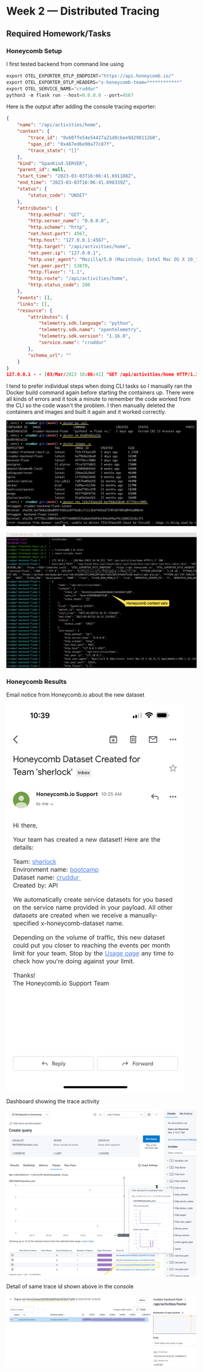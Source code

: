 # Week 2 — Distributed Tracing

## Required Homework/Tasks

### Honeycomb Setup

I first tested backend from command line using

```python
export OTEL_EXPORTER_OTLP_ENDPOINT="https://api.honeycomb.io/"
export OTEL_EXPORTER_OTLP_HEADERS="x-honeycomb-team=************"
export OTEL_SERVICE_NAME="cruddur"
python3 -m flask run --host=0.0.0.0 --port=4567
```

Here is the output after adding the console tracing exporter:

```json
{
    "name": "/api/activities/home",
    "context": {
        "trace_id": "0x60ffe54e54427a21d8cbee9d298112b0",
        "span_id": "0x467ed6e90a77c87f",
        "trace_state": "[]"
    },
    "kind": "SpanKind.SERVER",
    "parent_id": null,
    "start_time": "2023-03-03T16:06:41.691188Z",
    "end_time": "2023-03-03T16:06:41.698339Z",
    "status": {
        "status_code": "UNSET"
    },
    "attributes": {
        "http.method": "GET",
        "http.server_name": "0.0.0.0",
        "http.scheme": "http",
        "net.host.port": 4567,
        "http.host": "127.0.0.1:4567",
        "http.target": "/api/activities/home",
        "net.peer.ip": "127.0.0.1",
        "http.user_agent": "Mozilla/5.0 (Macintosh; Intel Mac OS X 10_15_7) AppleWebKit/605.1.15 (KHTML, like Gecko) Version/16.3 Safari/605.1.15",
        "net.peer.port": 53870,
        "http.flavor": "1.1",
        "http.route": "/api/activities/home",
        "http.status_code": 200
    },
    "events": [],
    "links": [],
    "resource": {
        "attributes": {
            "telemetry.sdk.language": "python",
            "telemetry.sdk.name": "opentelemetry",
            "telemetry.sdk.version": "1.16.0",
            "service.name": "cruddur"
        },
        "schema_url": ""
    }
}
127.0.0.1 - - [03/Mar/2023 10:06:41] "GET /api/activities/home HTTP/1.1" 200 -
```

I tend to prefer individual steps when doing CLI tasks so I manually ran the Docker build command again before starting the containers up. There were all kinds of errors and it took a minute to remember the code worked from the CLI so the code wasn't the problem. I then manually deleted the containers and images and built it again and it worked correctly.

![Run backend locally](assets/cruddur-wk2-dkr-honey1.png)

![Docker compose with honey](assets/cruddur-wk2-dkr-honey2.png)

### Honeycomb Results

Email notice from Honeycomb.io about the new dataset

![Honey email notice](assets/cruddur-wk2-dkr-honey3.jpeg)

Dashboard showing the trace activity

![Honey dashboard](assets/cruddur-wk2-dkr-honey4.png)

Detail of same trace id shown above in the console

![Honey trace](assets/cruddur-wk2-dkr-honey5.png)
